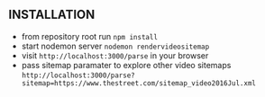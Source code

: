 ## INSTALLATION
* from repository root run `npm install`
* start nodemon server `nodemon rendervideositemap`
* visit `http://localhost:3000/parse` in your browser
* pass sitemap paramater to explore other video sitemaps `http://localhost:3000/parse?sitemap=https://www.thestreet.com/sitemap_video2016Jul.xml`
